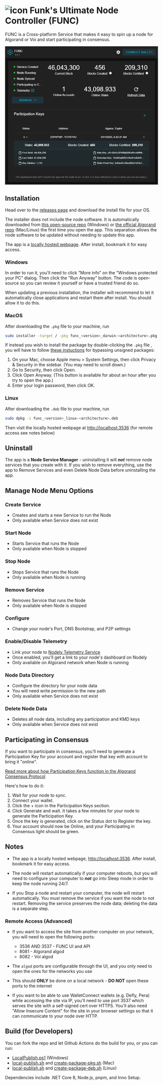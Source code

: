 # ![icon](assets/icon.png) Funk's Ultimate Node Controller (FUNC)

FUNC is a Cross-platform Service that makes it easy to spin up a node for Algorand or Voi and start participating in consensus.

![screenshot](assets/screenshot.png)

## Installation

Head over to the [releases page](https://github.com/GalaxyPay/func/releases) and download the install file for your OS.

The installer does not include the node software. It is automatically downloaded from [this open-source repo](https://github.com/GalaxyPay/go-algo-win) (Windows) or [the official Algorand repo](https://github.com/algorand/go-algorand) (Mac/Linux) the first time you open the app. This separation allows the node software to be updated without needing to update this app.

The app is a [locally hosted webpage](http://localhost:3536). After install, bookmark it for easy access.

### Windows

In order to run it, you'll need to click "More info" on the "Windows protected your PC" dialog.
Then click the "Run Anyway" button.
The code is open-source so you can review it yourself or have a trusted friend do so.

When updating a previous installation, the installer will recommend to let it automatically close applications and restart them after install. You should allow it to do this.

### MacOS

After downloading the `.pkg` file to your machine, run

```sh
sudo installer -target / -pkg func_<version>_darwin-<architecture>.pkg
```

If instead you wish to install the package by double-clicking the `.pkg` file , you will have to follow [these instuctions](https://support.apple.com/guide/mac-help/apple-cant-check-app-for-malicious-software-mchleab3a043/mac) for bypassing unsigned packages:

1. On your Mac, choose Apple menu > System Settings, then click Privacy & Security in the sidebar. (You may need to scroll down.)
2. Go to Security, then click Open.
3. Click Open Anyway. (This button is available for about an hour after you try to open the app.)
4. Enter your login password, then click OK.

### Linux

After downloading the `.deb` file to your machine, run

```sh
sudo dpkg -i func_<version>_linux-<architecture>.deb
```

Then visit the locally hosted webpage at <http://localhost:3536> (for remote access see notes below)

## Uninstall

The app is a **Node Service Manager** - uninstalling it will **_not_** remove node services that you create with it. If you wish to remove everything, use the app to Remove Services and even Delete Node Data before uninstalling the app.

## Manage Node Menu Options

### Create Service

- Creates and starts a new Service to run the Node
- Only available when Service does not exist

### Start Node

- Starts Service that runs the Node
- Only available when Node is stopped

### Stop Node

- Stops Service that runs the Node
- Only available when Node is running

### Remove Service

- Removes Service that runs the Node
- Only available when Node is stopped

### Configure

- Change your node's Port, DNS Bootstrap, and P2P settings

### Enable/Disable Telemetry

- Link your node to [Nodely Telemetry Service](https://nodely.io/docs/telemetry/quickstart/)
- Once enabled, you'll get a link to your node's dashboard on Nodely
- Only available on Algorand network when Node is running

### Node Data Directory

- Configure the directory for your node data
- You will need write permission to the new path
- Only available when Service does not exist

### Delete Node Data

- Deletes all node data, including any participation and KMD keys
- Only available when Service does not exist

## Participating in Consensus

If you want to participate in consensus, you'll need to generate a Participation Key for your account and register that key with account to bring it "online".

[Read more about how Participation Keys function in the Algorand Consensus Protocol](https://developer.algorand.org/docs/get-details/algorand_consensus/#participation-keys)

Here's how to do it:

1. Wait for your node to sync.
2. Connect your wallet.
3. Click the + icon in the Participation Keys section.
4. Click Generate and wait. It takes a few minutes for your node to generate the Participation Key.
5. Once the key is generated, click on the Status dot to Register the key.
6. Your account should now be Online, and your Participating in Consensus light should be green.

## Notes

- The app is a locally hosted webpage, <http://localhost:3536>. After install, bookmark it for easy access.

- The node will restart automatically if your computer reboots, but you will need to configure your computer to **_not_** go into Sleep mode in order to keep the node running 24/7.

- If you Stop a node and restart your computer, the node will restart automatically. You must remove the service if you want the node to not restart. Removing the service preserves the node data; deleting the data is a separate step.

### Remote Access (Advanced)

- If you want to access the site from another computer on your network, you will need to open the following ports:

  - 3536 AND 3537 - FUNC UI and API
  - 8081 - Algorand algod
  - 8082 - Voi algod

- The `algod` ports are configurable through the UI, and you only need to open the ones for the networks you use

- This should **ONLY** be done on a local network - **DO NOT** open these ports to the internet

- If you want to be able to use WalletConnect wallets (e.g. Defly, Pera) while accessing the site via IP, you'll need to use port 3537 which serves the site with a self-signed cert over HTTPS. You'll also need "Allow Insecure Content" for the site in your browser settings so that it can communicate to your node over HTTP.

## Build (for Developers)

You can fork the repo and let Github Actions do the build for you, or you can run:

- [LocalPublish.ps1](LocalPublish.ps1) (Windows)
- [local-publish.sh](local-publish.sh) and [create-package-pkg.sh](create-package-pkg.sh) (Mac)
- [local-publish.sh](local-publish.sh) and [create-package-deb.sh](create-package-deb.sh) (Linux)

Dependencies include .NET Core 8, Node.js, pnpm, and Inno Setup.
